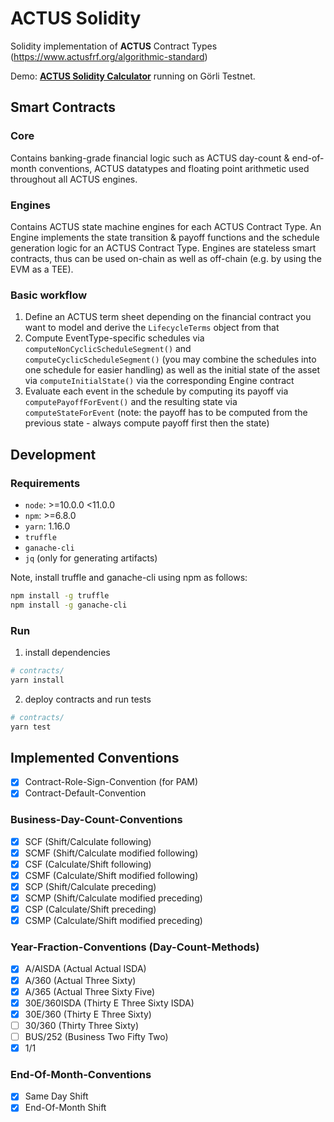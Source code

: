 # **ACTUS** Solidity

Solidity implementation of **ACTUS** Contract Types (https://www.actusfrf.org/algorithmic-standard)

Demo: [**ACTUS Solidity Calculator**](https://www.atpar.io/actus-solidity-tool/dist/index.html) running on Görli Testnet.

## Smart Contracts

### Core
Contains banking-grade financial logic such as ACTUS day-count & end-of-month conventions, ACTUS datatypes and floating point arithmetic used throughout all ACTUS engines. 

### Engines
Contains ACTUS state machine engines for each ACTUS Contract Type. An Engine implements the state transition & payoff functions and the schedule generation logic for an ACTUS Contract Type. Engines are stateless smart contracts, thus can be used on-chain as well as off-chain (e.g. by using the EVM as a TEE).

### Basic workflow
1. Define an ACTUS term sheet depending on the financial contract you want to model and derive the `LifecycleTerms` object from that
2. Compute EventType-specific schedules via `computeNonCyclicScheduleSegment()` and `computeCyclicScheduleSegment()` (you may combine the schedules into one schedule for easier handling) as well as the initial state of the asset via `computeInitialState()` via the corresponding Engine contract
3. Evaluate each event in the schedule by computing its payoff via `computePayoffForEvent()` and the resulting state via `computeStateForEvent` (note: the payoff has to be computed from the previous state - always compute payoff first then the  state)

## Development

### Requirements
- `node`: >=10.0.0 <11.0.0
- `npm`: >=6.8.0
- `yarn`: 1.16.0
- `truffle`
- `ganache-cli`
- `jq` (only for generating artifacts)

Note, install truffle and ganache-cli using npm as follows:
```sh
npm install -g truffle
npm install -g ganache-cli
```

### Run
1. install dependencies
```sh
# contracts/
yarn install
```

2. deploy contracts and run tests
```sh
# contracts/
yarn test
```

## Implemented Conventions
- [x] Contract-Role-Sign-Convention (for PAM)
- [x] Contract-Default-Convention

### Business-Day-Count-Conventions
- [x] SCF (Shift/Calculate following)
- [x] SCMF (Shift/Calculate modified following)
- [x] CSF (Calculate/Shift following)
- [x] CSMF (Calculate/Shift modified following)
- [x] SCP (Shift/Calculate preceding)
- [x] SCMP (Shift/Calculate modified preceding)
- [x] CSP (Calculate/Shift preceding)
- [x] CSMP (Calculate/Shift modified preceding)

### Year-Fraction-Conventions (Day-Count-Methods)
- [x] A/AISDA (Actual Actual ISDA)
- [x] A/360 (Actual Three Sixty)
- [x] A/365 (Actual Three Sixty Five)
- [x] 30E/360ISDA (Thirty E Three Sixty ISDA)
- [x] 30E/360 (Thirty E Three Sixty)
- [ ] 30/360 (Thirty Three Sixty)
- [ ] BUS/252 (Business Two Fifty Two)
- [x] 1/1

### End-Of-Month-Conventions
- [x] Same Day Shift
- [x] End-Of-Month Shift
